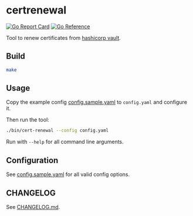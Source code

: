 # certrenewal
[![Go Report Card](https://goreportcard.com/badge/github.com/jduepmeier/certrenewal)](https://goreportcard.com/report/github.com/jduepmeier/certrenewal)
[![Go Reference](https://pkg.go.dev/badge/github.com/jduepmeier/certrenewal.svg)](https://pkg.go.dev/github.com/jduepmeier/certrenewal)

Tool to renew certificates from [hashicorp vault](https://www.vaultproject.io/).

## Build

```bash
make
```

## Usage

Copy the example config [config.sample.yaml](config.sample.yaml) to `config.yaml` and configure it.

Then run the tool:
```bash
./bin/cert-renewal --config config.yaml
```

Run with `--help` for all command line arguments.

## Configuration

See [config.sample.yaml](config.sample.yaml) for all valid config options.

## CHANGELOG

See [CHANGELOG.md](CHANGELOG.md).